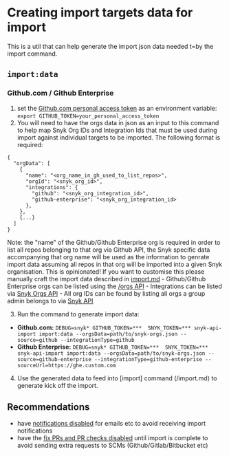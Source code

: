 # Creating import targets data for import

This is a util that can help generate the import json data needed t=by the import command.

## `import:data`

### Github.com / Github Enterprise
1. set the [Github.com personal access token](https://docs.github.com/en/free-pro-team@latest/github/authenticating-to-github/creating-a-personal-access-token) as an environment variable: `export GITHUB_TOKEN=your_personal_access_token`
2. You will need to have the orgs data in json as an input to this command to help map Snyk Org IDs and Integration Ids that must be used during import against individual targets to be imported. The following format is required:
  ```
  {
    "orgData": [
      {
        "name": "<org_name_in_gh_used_to_list_repos>",
        "orgId": "<snyk_org_id>",
        "integrations": {
          "github": "<snyk_org_integration_id>",
          "github-enterprise": "<snyk_org_integration_id>
        },
      },
      {...}
    ]
  }
  ```
  Note: the "name" of the Github/Github Enterprise org is required in order
  to list all repos belonging to that org via Github API, the Snyk specific data accompanying that org name will be used as the information to genrate import data assuming all repos in that org will be imported into a given Snyk organisation. This is opinionated! If you want to customise this please manually craft the import data described in [import.md](/docs/import.md)
      - Github/Github Enterprise orgs can be listed using the [/orgs API](https://docs.github.com/en/free-pro-team@latest/rest/reference/orgs)
      - Integrations can be listed via [Snyk Orgs API](https://snyk.docs.apiary.io/#reference/integrations/integrations/list)
      - All org IDs can be found by listing all orgs a group admin belongs to via [Snyk API](https://snyk.docs.apiary.io/#reference/organizations/the-snyk-organization-for-a-request/list-all-the-organizations-a-user-belongs-to)

3. Run the command to generate import data:
 - **Github.com:** `DEBUG=snyk* GITHUB_TOKEN=***  SNYK_TOKEN=*** snyk-api-import import:data --orgsData=path/to/snyk-orgs.json --source=github --integrationType=github`
 - **Github Enterprise:** `DEBUG=snyk* GITHUB_TOKEN=***  SNYK_TOKEN=*** snyk-api-import import:data --orgsData=path/to/snyk-orgs.json --source=github-enterprise --integrationType=github-enterprise --sourceUrl=https://ghe.custom.com`

4. Use the generated data to feed into [import] command (/import.md) to generate kick off the import.


## Recommendations
- have [notifications disabled](https://snyk.docs.apiary.io/#reference/organizations/notification-settings/set-notification-settings) for emails etc to avoid receiving import notifications
- have the [fix PRs and PR checks disabled](https://snyk.docs.apiary.io/#reference/integrations/integration-settings/update) until import is complete to avoid sending extra requests to SCMs (Github/Gitlab/Bitbucket etc)
